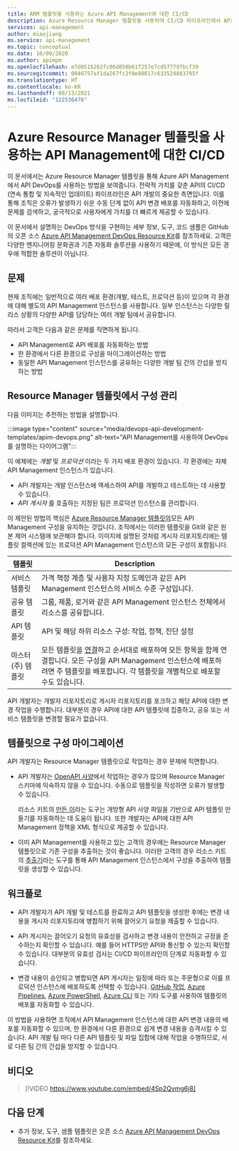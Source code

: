 ```yaml
---
title: ARM 템플릿을 사용하는 Azure API Management에 대한 CI/CD
description: Azure Resource Manager 템플릿을 사용하여 CI/CD 파이프라인에서 API 배포를 관리하는, Azure API Management를 사용하는 API DevOps 소개
services: api-management
author: miaojiang
ms.service: api-management
ms.topic: conceptual
ms.date: 10/09/2020
ms.author: apimpm
ms.openlocfilehash: e7d0515262fc06d850b61f257e7cd577797bcf39
ms.sourcegitcommit: 0046757af1da267fc2f0e88617c633524883795f
ms.translationtype: HT
ms.contentlocale: ko-KR
ms.lasthandoff: 08/13/2021
ms.locfileid: "122536476"
---
```

# <a name="cicd-for-api-management-using-azure-resource-manager-templates"></a>Azure Resource Manager 템플릿을 사용하는 API Management에 대한 CI/CD

이 문서에서는 Azure Resource Manager 템플릿을 통해 Azure API Management에서 API DevOps를 사용하는 방법을 보여줍니다. 전략적 가치를 갖춘 API의 CI/CD (연속 통합 및 지속적인 업데이트) 파이프라인은 API 개발의 중요한 측면입니다. 이를 통해 조직은 오류가 발생하기 쉬운 수동 단계 없이 API 변경 배포를 자동화하고, 이전에 문제를 검색하고, 궁극적으로 사용자에게 가치를 더 빠르게 제공할 수 있습니다. 

이 문서에서 설명하는 DevOps 방식을 구현하는 세부 정보, 도구, 코드 샘플은 GitHub의 오픈 소스 [Azure API Management DevOps Resource Kit](https://github.com/Azure/azure-api-management-devops-resource-kit)를 참조하세요. 고객은 다양한 엔지니어링 문화권과 기존 자동화 솔루션을 사용하기 때문에, 이 방식은 모든 경우에 적합한 솔루션이 아닙니다.

## <a name="the-problem"></a>문제

현재 조직에는 일반적으로 여러 배포 환경(개발, 테스트, 프로덕션 등)이 있으며 각 환경에 대해 별도의 API Management 인스턴스를 사용합니다. 일부 인스턴스는 다양한 릴리스 상황의 다양한 API를 담당하는 여러 개발 팀에서 공유합니다.

따라서 고객은 다음과 같은 문제를 직면하게 됩니다.

* API Management로 API 배포를 자동화하는 방법
* 한 환경에서 다른 환경으로 구성을 마이그레이션하는 방법
* 동일한 API Management 인스턴스를 공유하는 다양한 개발 팀 간의 간섭을 방지하는 방법

## <a name="manage-configurations-in-resource-manager-templates"></a>Resource Manager 템플릿에서 구성 관리

다음 이미지는 추천하는 방법을 설명합니다. 

:::image type="content" source="media/devops-api-development-templates/apim-devops.png" alt-text="API Management를 사용하여 DevOps를 설명하는 다이어그램":::

이 예제에는 *개발* 및 *프로덕션* 이라는 두 가지 배포 환경이 있습니다. 각 환경에는 자체 API Management 인스턴스가 있습니다. 

* API 개발자는 개발 인스턴스에 액세스하여 API를 개발하고 테스트하는 데 사용할 수 있습니다. 
* *API 게시자* 를 호출하는 지정된 팀은 프로덕션 인스턴스를 관리합니다.

이 제안된 방법의 핵심은 [Azure Resource Manager 템플릿의](../azure-resource-manager/templates/syntax.md)모든 API Management 구성을 유지하는 것입니다. 조직에서는 이러한 템플릿을 Git와 같은 원본 제어 시스템에 보관해야 합니다. 이미지에 설명된 것처럼 게시자 리포지토리에는 템플릿 컬렉션에 있는 프로덕션 API Management 인스턴스의 모든 구성이 포함됩니다.

|템플릿  |Description  |
|---------|---------|
|서비스 템플릿     | 가격 책정 계층 및 사용자 지정 도메인과 같은 API Management 인스턴스의 서비스 수준 구성입니다.         |
|공유 템플릿     |  그룹, 제품, 로거와 같은 API Management 인스턴스 전체에서 리소스를 공유합니다.    |
|API 템플릿     |  API 및 해당 하위 리소스 구성: 작업, 정책, 진단 설정        |
|마스터 (주) 템플릿     |   모든 템플릿을 [연결](../azure-resource-manager/templates/linked-templates.md)하고 순서대로 배포하여 모든 항목을 함께 연결합니다. 모든 구성을 API Management 인스턴스에 배포하려면 주 템플릿을 배포합니다. 각 템플릿을 개별적으로 배포할 수도 있습니다.       |

API 개발자는 개발자 리포지토리로 게시자 리포지토리를 포크하고 해당 API에 대한 변경 작업을 수행합니다. 대부분의 경우 API에 대한 API 템플릿에 집중하고, 공유 또는 서비스 템플릿을 변경할 필요가 없습니다.

## <a name="migrate-configurations-to-templates"></a>템플릿으로 구성 마이그레이션
API 개발자는 Resource Manager 템플릿으로 작업하는 경우 문제에 직면합니다.

* API 개발자는 [OpenAPI 사양](https://github.com/OAI/OpenAPI-Specification)에서 작업하는 경우가 많으며 Resource Manager 스키마에 익숙하지 않을 수 있습니다. 수동으로 템플릿을 작성하면 오류가 발생할 수 있습니다. 

   리소스 키트의 [만든 이](https://github.com/Azure/azure-api-management-devops-resource-kit/blob/master/src/APIM_ARMTemplate/README.md#Creator)라는 도구는 개방형 API 사양 파일을 기반으로 API 템플릿 만들기를 자동화하는 데 도움이 됩니다. 또한 개발자는 API에 대한 API Management 정책을 XML 형식으로 제공할 수 있습니다. 

* 이미 API Management를 사용하고 있는 고객의 경우에는 Resource Manager 템플릿으로 기존 구성을 추출하는 것이 좋습니다. 이러한 고객의 경우 리소스 키트의 [추출기](https://github.com/Azure/azure-api-management-devops-resource-kit/blob/master/src/APIM_ARMTemplate/README.md#extractor)라는 도구를 통해 API Management 인스턴스에서 구성을 추출하여 템플릿을 생성할 수 있습니다.  

## <a name="workflow"></a>워크플로

* API 개발자가 API 개발 및 테스트를 완료하고 API 템플릿을 생성한 후에는 변경 내용을 게시자 리포지토리에 병합하기 위해 끌어오기 요청을 제출할 수 있습니다. 

* API 게시자는 끌어오기 요청의 유효성을 검사하고 변경 내용이 안전하고 규정을 준수하는지 확인할 수 있습니다. 예를 들어 HTTPS만 API와 통신할 수 있는지 확인할 수 있습니다. 대부분의 유효성 검사는 CI/CD 파이프라인의 단계로 자동화할 수 있습니다.

* 변경 내용이 승인되고 병합되면 API 게시자는 일정에 따라 또는 주문형으로 이를 프로덕션 인스턴스에 배포하도록 선택할 수 있습니다. [GitHub 작업](https://docs.github.com/en/actions), [Azure Pipelines](/azure/devops/pipelines), [Azure PowerShell](../azure-resource-manager/templates/deploy-powershell.md), [Azure CLI](../azure-resource-manager/templates/deploy-cli.md) 또는 기타 도구를 사용하여 템플릿의 배포를 자동화할 수 있습니다.


이 방법을 사용하면 조직에서 API Management 인스턴스에 대한 API 변경 내용의 배포를 자동화할 수 있으며, 한 환경에서 다른 환경으로 쉽게 변경 내용을 승격시킬 수 있습니다. API 개발 팀 마다 다른 API 템플릿 및 파일 집합에 대해 작업을 수행하므로, 서로 다른 팀 간의 간섭을 방지할 수 있습니다.

## <a name="video"></a>비디오

> [!VIDEO https://www.youtube.com/embed/4Sp2Qvmg6j8]

## <a name="next-steps"></a>다음 단계

- 추가 정보, 도구, 샘플 템플릿은 오픈 소스 [Azure API Management DevOps Resource Kit](https://github.com/Azure/azure-api-management-devops-resource-kit)를 참조하세요.
